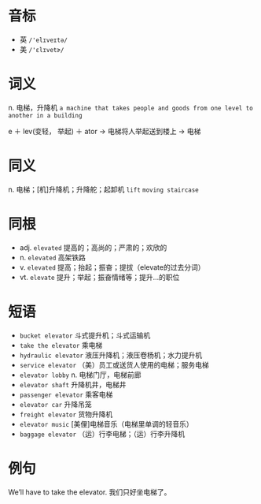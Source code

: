 # 音标

- 英 `/'elɪveɪtə/`
- 美 `/'ɛlɪvetɚ/`

# 词义

n. 电梯，升降机
`a machine that takes people and goods from one level to another in a building`



e ＋ lev(变轻， 举起) ＋ ator → 电梯将人举起送到楼上 → 电梯

# 同义

n. 电梯；[机]升降机；升降舵；起卸机
`lift` `moving staircase`

# 同根

- adj. `elevated` 提高的；高尚的；严肃的；欢欣的
- n. `elevated` 高架铁路
- v. `elevated` 提高；抬起；振奋；提拔（elevate的过去分词）
- vt. `elevate` 提升；举起；振奋情绪等；提升…的职位

# 短语

- `bucket elevator` 斗式提升机；斗式运输机
- `take the elevator` 乘电梯
- `hydraulic elevator` 液压升降机；液压卷杨机；水力提升机
- `service elevator` （美）员工或送货人使用的电梯；服务电梯
- `elevator lobby` n. 电梯门厅，电梯前廊
- `elevator shaft` 升降机井，电梯井
- `passenger elevator` 乘客电梯
- `elevator car` 升降吊笼
- `freight elevator` 货物升降机
- `elevator music` [美俚]电梯音乐（电梯里单调的轻音乐）
- `baggage elevator` （运）行李电梯；（运）行李升降机

# 例句

We’ll have to take the elevator.
我们只好坐电梯了。


